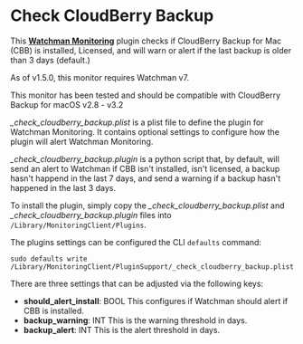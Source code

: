 # Check CloudBerry Backup
This **[Watchman Monitoring](https://www.watchmanmonitoring.com)** plugin checks if CloudBerry Backup for Mac (CBB) is installed, Licensed, and will warn or alert if the last backup is older than 3 days (default.)

As of v1.5.0, this monitor requires Watchman v7.

This monitor has been tested and should be compatible with CloudBerry Backup for macOS v2.8 - v3.2

_\_check\_cloudberry\_backup.plist_ is a plist file to define the plugin for Watchman Monitoring. It contains optional settings to configure how the plugin will alert Watchman Monitoring.

_\_check\_cloudberry\_backup.plugin_ is a python script that, by default, will send an alert to Watchman if CBB isn't installed, isn't licensed, a backup hasn't happend in the last 7 days, and send a warning if a backup hasn't happened in the last 3 days.

To install the plugin, simply copy the _\_check\_cloudberry\_backup.plist_ and _\_check\_cloudberry\_backup.plugin_ files into `/Library/MonitoringClient/Plugins`.

The plugins settings can be configured the CLI `defaults` command:

	sudo defaults write /Library/MonitoringClient/PluginSupport/_check_cloudberry_backup.plist

There are three settings that can be adjusted via the following keys:

* **should\_alert\_install**: BOOL This configures if Watchman should alert if CBB is installed.
* **backup\_warning**: INT This is the warning threshold in days.
* **backup\_alert**: INT This is the alert threshold in days.
